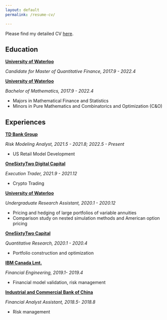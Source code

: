 ```yaml
---
layout: default
permalink: /resume-cv/

---
```


Please find my detailed CV [here](/resume.pdf).



## Education

**[University of Waterloo](https://uwaterloo.ca/)**

*Candidate for Master of Quantitative Finance, 2017.9 - 2022.4*

**[University of Waterloo](https://uwaterloo.ca/)**

*Bachelor of Mathematics, 2017.9 - 2022.4*

- Majors in Mathematical Finance and Statistics
- Minors in Pure Mathematics and Combinatorics and Optimization (C&O)



## Experiences

**[TD Bank Group](https://www.td.com/ca/en/personal-banking/)**

*Risk Modeling Analyst, 2021.5 - 2021.8; 2022.5 - Present*

- US Retail Model Development

**[OneSixtyTwo Digital Capital](https://162digitalcapital.com/)** 

*Execution Trader, 2021.9 - 2021.12*

- Crypto Trading

**[University of Waterloo](https://uwaterloo.ca/)**

*Undergraduate Research Assistant, 2020.1 - 2020.12*

- Pricing and hedging of large portfolios of variable annuities
- Comparison study on nested simulation methods and American option pricing 

**[OneSixtyTwo Capital](https://162digitalcapital.com/)** 

*Quantitative Research, 2020.1 - 2020.4*

- Portfolio construction and optimization

**[IBM Canada Lmt.](https://www.ibm.com/ca-en)**

*Financial Engineering, 2019.1- 2019.4*

- Financial model validation, risk management

**[Industrial and Commercial Bank of China](http://www.icbc-ltd.com/icbcltd/en/)**

*Financial Analyst Assistant, 2018.5- 2018.8*

- Risk management